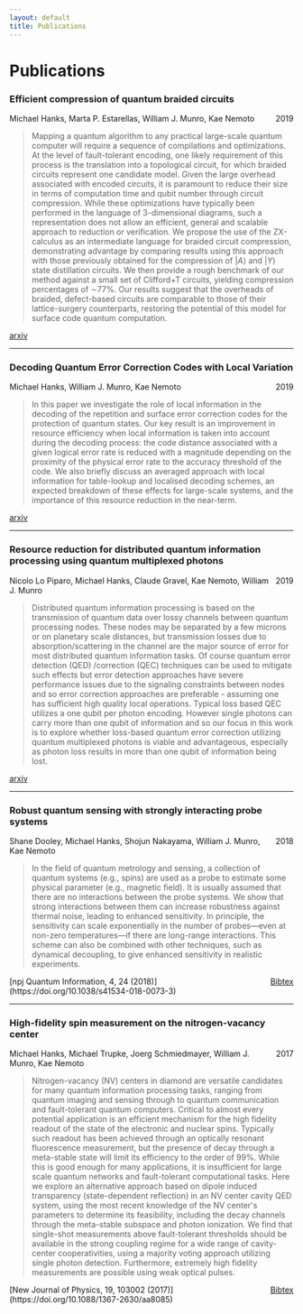 ```yaml
---
layout: default
title: Publications
---
```


# Publications

### Efficient compression of quantum braided circuits

<div style="float: right;">2019</div>
Michael Hanks, Marta P. Estarellas, William J. Munro, Kae Nemoto

> Mapping a quantum algorithm to any practical large-scale quantum computer will require a sequence of compilations and optimizations. At the level of fault-tolerant encoding, one likely requirement of this process is the translation into a topological circuit, for which braided circuits represent one candidate model. Given the large overhead associated with encoded circuits, it is paramount to reduce their size in terms of computation time and qubit number through circuit compression. While these optimizations have typically been performed in the language of 3-dimensional diagrams, such a representation does not allow an efficient, general and scalable approach to reduction or verification. We propose the use of the ZX-calculus as an intermediate language for braided circuit compression, demonstrating advantage by comparing results using this approach with those previously obtained for the compression of $\vert A \rangle$ and $\vert Y \rangle$ state distillation circuits. We then provide a rough benchmark of our method against a small set of Clifford+T circuits, yielding compression percentages of ∼77\%. Our results suggest that the overheads of braided, defect-based circuits are comparable to those of their lattice-surgery counterparts, restoring the potential of this model for surface code quantum computation.

[arxiv](https://arxiv.org/abs/1912.11503)

<hr>

### Decoding Quantum Error Correction Codes with Local Variation

<div style="float: right;">2019</div>
Michael Hanks, William J. Munro, Kae Nemoto

> In this paper we investigate the role of local information in the decoding of the repetition and surface error correction codes for the protection of quantum states. Our key result is an improvement in resource efficiency when local information is taken into account during the decoding process: the code distance associated with a given logical error rate is reduced with a magnitude depending on the proximity of the physical error rate to the accuracy threshold of the code. We also briefly discuss an averaged approach with local information for table-lookup and localised decoding schemes, an expected breakdown of these effects for large-scale systems, and the importance of this resource reduction in the near-term.

[arxiv](https://arxiv.org/abs/1912.09635)

<hr>

### Resource reduction for distributed quantum information processing using quantum multiplexed photons

<div style="float: right;">2019</div>
Nicolo Lo Piparo, Michael Hanks, Claude Gravel, Kae Nemoto, William J. Munro

> Distributed quantum information processing is based on the transmission of quantum data over lossy channels between quantum processing nodes. These nodes may be separated by a few microns or on planetary scale distances, but transmission losses due to absorption/scattering in the channel are the major source of error for most distributed quantum information tasks. Of course quantum error detection (QED) /correction (QEC) techniques can be used to mitigate such effects but error detection approaches have severe performance issues due to the signaling constraints between nodes and so error correction approaches are preferable - assuming one has sufficient high quality local operations. Typical loss based QEC utilizes a one qubit per photon encoding. However single photons can carry more than one qubit of information and so our focus in this work is to explore whether loss-based quantum error correction utilizing quantum multiplexed photons is viable and advantageous, especially as photon loss results in more than one qubit of information being lost.

[arxiv](https://arxiv.org/abs/1907.02240)

<hr>

### Robust quantum sensing with strongly interacting probe systems

<div style="float: right;">2018</div>
Shane Dooley, Michael Hanks, Shojun Nakayama, William J. Munro, Kae Nemoto

> In the field of quantum metrology and sensing, a collection of quantum systems (e.g., spins) are used as a probe to estimate some physical parameter (e.g., magnetic field). It is usually assumed that there are no interactions between the probe systems. We show that strong interactions between them can increase robustness against thermal noise, leading to enhanced sensitivity. In principle, the sensitivity can scale exponentially in the number of probes—even at non-zero temperatures—if there are long-range interactions. This scheme can also be combined with other techniques, such as dynamical decoupling, to give enhanced sensitivity in realistic experiments.

<div style="float: right;"><a href="https://api.crossref.org/works/doi:10.1038/s41534-018-0073-3/transform/application/x-bibtex">Bibtex</a></div>
[npj Quantum Information, 4, 24 (2018)](https://doi.org/10.1038/s41534-018-0073-3)

<hr>

### High-fidelity spin measurement on the nitrogen-vacancy center

<div style="float: right;">2017</div>
Michael Hanks, Michael Trupke, Joerg Schmiedmayer, William J. Munro, Kae Nemoto

> Nitrogen-vacancy (NV) centers in diamond are versatile candidates for many quantum information processing tasks, ranging from quantum imaging and sensing through to quantum communication and fault-tolerant quantum computers. Critical to almost every potential application is an efficient mechanism for the high fidelity readout of the state of the electronic and nuclear spins. Typically such readout has been achieved through an optically resonant fluorescence measurement, but the presence of decay through a meta-stable state will limit its efficiency to the order of 99%. While this is good enough for many applications, it is insufficient for large scale quantum networks and fault-tolerant computational tasks. Here we explore an alternative approach based on dipole induced transparency (state-dependent reflection) in an NV center cavity QED system, using the most recent knowledge of the NV center's parameters to determine its feasibility, including the decay channels through the meta-stable subspace and photon ionization. We find that single-shot measurements above fault-tolerant thresholds should be available in the strong coupling regime for a wide range of cavity-center cooperativities, using a majority voting approach utilizing single photon detection. Furthermore, extremely high fidelity measurements are possible using weak optical pulses.

<div style="float: right;"><a href="https://api.crossref.org/works/doi:10.1088/1367-2630/aa8085/transform/application/x-bibtex">Bibtex</a></div>
[New Journal of Physics, 19, 103002 (2017)](https://doi.org/10.1088/1367-2630/aa8085)




